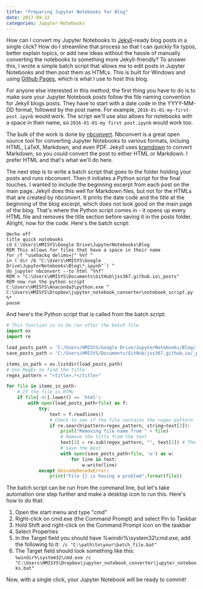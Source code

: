 ```yaml
---
title: "Preparing Jupyter Notebooks for Blog"
date: 2017-09-22
categories: Jupyter-Notebooks
---
```


How can I convert my Jupyter Notebooks to [Jekyll](https://jekyllrb.com/)-ready blog posts in a single click? How do I streamline that process so that I can quickly fix typos, better explain topics, or add new ideas without the hassle of manually converting the notebooks to something more Jekyll-friendly? To answer this, I wrote a simple batch script that allows me to edit posts in Jupyter Notebooks and then post them as HTMLs. This is built for Windows and using [Github Pages](https://pages.github.com/), which is what I use to host this blog.

For anyone else interested in this method, the first thing you have to do is to make sure your Jupyter Notebook posts follow the file naming convention for Jekyll blogs posts. They have to start with a date code in the YYYY-MM-DD format, followed by the post name. For example, `2016-01-01-my-first-post.ipynb` would work. The script we'll use also allows for notebooks with a space in their name, so `2016-01-01-my first post.ipynb` would work too.

The bulk of the work is done by [nbconvert](https://github.com/jupyter/nbconvert). Nbconvert is a great open source tool for converting Jupyter Notebooks to various formats, incluing HTML, LaTeX, Markdown, and even PDF. Jekyll uses [kramdown](https://kramdown.gettalong.org/) to convert Markdown, so you could convert the post to either HTML or Markdown. I prefer HTML and that's what we'll do here.

The next step is to write a batch script that goes to the folder holding your posts and runs nbconvert. Then it initiates a Python script for the final touches. I wanted to include the beginning excerpt from each post on the main page. Jekyll does this well for Markdown files, but not for the HTMLs that are created by nbconvert. It prints the date code and the title at the beginning of the blog excerpt, which does not look good on the main page of the blog. That's where the Python script comes in - it  opens up every HTML file and removes the title section before saving it in the posts folder. Alright, now for the code. Here's the batch script:


```batch
@echo off
title quick notebooks
cd C:\Users\HMISYS\Google Drive\JupyterNotebooks\Blog
REM This allows for files that have a space in their name
for /f "usebackq delims=|" %%f ^
in (`dir /b "C:\Users\HMISYS\Google Drive\JupyterNotebooks\Blog\*.ipynb"`) ^
do jupyter nbconvert --to html "%%f"
REM > "C:\Users\HMISYS\Documents\GitHub\jss367.github.io\_posts"
REM now run the python script
C:\Users\HMISYS\Anaconda3\python.exe ^
C:\Users\HMISYS\Dropbox\jupyter_notebook_converter\notebook_script.py %*
pause
```


And here's the Python script that is called from the batch script:


```python
# This function is to be run after the batch file
import os
import re

load_posts_path = 'C:/Users/HMISYS/Google Drive/JupyterNotebooks/Blog/'
save_posts_path = 'C:/Users/HMISYS/Documents/GitHub/jss367.github.io/_posts/'

items_in_path = os.listdir(load_posts_path)
# Use RegEx to find the title
regex_pattern = "<title>.*</title>"

for file in items_in_path:
    # If the file is HTML
    if file[-4:].lower() == 'html':
        with open(load_posts_path+file) as f:
            try:
                text = f.readlines()
                # Check to see if the file contains the regex pattern
                if re.search(pattern=regex_pattern, string=text[3]):
                    print("Removing file name from " + file)
                    # Remove the title from the text
                    text[3] = re.sub(regex_pattern, "", text[3]) # The title is in the third line
                    # Save the post
                    with open(save_posts_path+file, 'w') as w:
                        for line in text:
                            w.write(line)
            except UnicodeDecodeError:
                print("File {} is having a problem".format(file))
```

The batch script can be run from the command line, but let's take automation one step further and make a desktop icon to run this. Here's how to do that:

1. Open the start menu and type "cmd"
2. Right-click on cmd.exe (the Command Prompt) and select Pin to Taskbar
3. Hold Shift and right-click on the Command Prompt icon on the taskbar
4. Select Properties
5. In the Target field you should have %windir%\system32\cmd.exe, add the following to it:` /c "C:\path\to\your\batch_file.bat"`
6. The Target field should look something like this: `%windir%\system32\cmd.exe /c "C:\Users\HMISYS\Dropbox\jupyter_notebook_converter\jupyter_notebooks.bat"`

Now, with a single click, your Jupyter Notebook will be ready to commit!